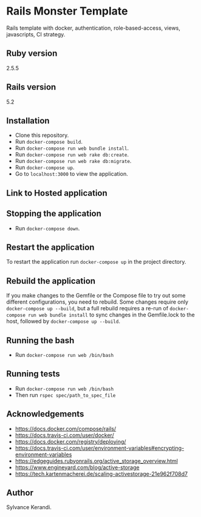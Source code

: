 # Rails Monster Template
Rails template with docker, authentication, role-based-access, views, javascripts, CI strategy.

## Ruby version
2.5.5

## Rails version
5.2

## Installation
- Clone this repository.
- Run `docker-compose build`.
- Run `docker-compose run web bundle install`.
- Run `docker-compose run web rake db:create`.
- Run `docker-compose run web rake db:migrate`.
- Run `docker-compose up`.
- Go to `localhost:3000` to view the application.

## Link to Hosted application

## Stopping the application
- Run `docker-compose down`.

## Restart the application
To restart the application run `docker-compose up` in the project directory.

## Rebuild the application
If you make changes to the Gemfile or the Compose file to try out some different configurations, you need to rebuild. Some changes require only `docker-compose up --build`, but a full rebuild requires a re-run of `docker-compose run web bundle install` to sync changes in the Gemfile.lock to the host, followed by `docker-compose up --build`.

## Running the bash
- Run `docker-compose run web /bin/bash`

## Running tests
- Run `docker-compose run web /bin/bash`
- Then run `rspec spec/path_to_spec_file`

## Acknowledgements
- https://docs.docker.com/compose/rails/
- https://docs.travis-ci.com/user/docker/
- https://docs.docker.com/registry/deploying/
- https://docs.travis-ci.com/user/environment-variables#encrypting-environment-variables
- https://edgeguides.rubyonrails.org/active_storage_overview.html
- https://www.engineyard.com/blog/active-storage
- https://tech.kartenmacherei.de/scaling-activestorage-21e962f708d7

## Author
Sylvance Kerandi.
